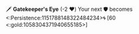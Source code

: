 :dagger: **Gatekeeper's Eye** (-2 :heart:) Your next :shield: becomes <:Persistence:1151788148322484234>:cyclone: [60 <:gold:1058304371940655185>]